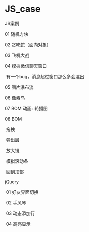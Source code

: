 # JS_case
JS案例

01 随机方块

02 贪吃蛇（面向对象）

03 飞机大战

04  模拟微信聊天窗口

​		有一个bug，消息超过窗口那么多会溢出

05  图片瀑布流

06  像素鸟

07   BOM  动画+轮播图

08  BOM

​	拖拽

​	弹出层

​	放大镜

​	模拟滚动条

​        回到顶部

jQuery

​	01 好友界面切换

​	02 手风琴

​        03  动态添加行

​        04  高亮显示
